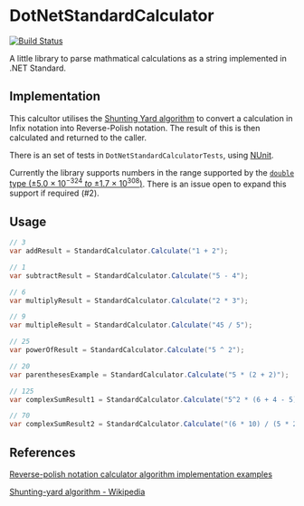 # DotNetStandardCalculator

[![Build Status](https://travis-ci.org/Rooster212/DotNetStandardCalculator.svg?branch=master)](https://travis-ci.org/Rooster212/DotNetStandardCalculator)

A little library to parse mathmatical calculations as a string implemented in .NET Standard.

## Implementation

This calcultor utilises the [Shunting Yard algorithm](https://en.wikipedia.org/wiki/Shunting-yard_algorithm) to convert a calculation in Infix notation into Reverse-Polish notation. The result of this is then calculated and returned to the caller.

There is an set of tests in `DotNetStandardCalculatorTests`, using [NUnit](http://nunit.org/).

Currently the library supports numbers in the range supported by the [`double` type (±5.0 × 10<sup>−324</sup> <i>to</i> ±1.7 × 10<sup>308</sup>)](https://docs.microsoft.com/en-us/dotnet/articles/csharp/language-reference/keywords/double). There is an issue open to expand this support if required (#2).

## Usage
```csharp
// 3
var addResult = StandardCalculator.Calculate("1 + 2");

// 1
var subtractResult = StandardCalculator.Calculate("5 - 4");

// 6
var multiplyResult = StandardCalculator.Calculate("2 * 3");

// 9
var multipleResult = StandardCalculator.Calculate("45 / 5");

// 25
var powerOfResult = StandardCalculator.Calculate("5 ^ 2");

// 20
var parenthesesExample = StandardCalculator.Calculate("5 * (2 + 2)");

// 125
var complexSumResult1 = StandardCalculator.Calculate("5^2 * (6 + 4 - 5)");

// 70
var complexSumResult2 = StandardCalculator.Calculate("(6 * 10) / (5 * 2) + 4^3");
```

## References

[Reverse-polish notation calculator algorithm implementation examples](https://rosettacode.org/wiki/Parsing/RPN_calculator_algorithm)

[Shunting-yard algorithm - Wikipedia](https://en.wikipedia.org/wiki/Shunting-yard_algorithm)
